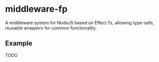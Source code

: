 # middleware-fp

A middleware system for NodeJS based on Effect.Ts, allowing type-safe, reusable wrappers for common functionality.

## Example

TODO

